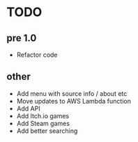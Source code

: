 # TODO


## pre 1.0


  - Refactor code
  

## other

  - Add menu with source info / about etc
  - Move updates to AWS Lambda function
  - Add API
  - Add Itch.io games
  - Add Steam games
  - Add better searching